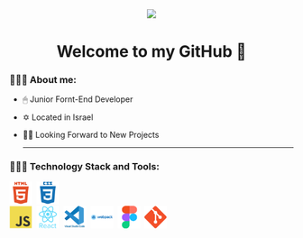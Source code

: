 <div align="center">
  <img src="https://www.pinoylinux.org/wp-content/uploads/2016/03/hello-world.gif" width="400px"/>
  </div>
    
<h1 align="center">Welcome to my GitHub 👋</h1>
    

### 💁🏻‍♀️ About me:
- 🖱 Junior Fornt-End Developer 
- ✡︎ Located in Israel
- 💃🏻 Looking Forward to New Projects
    
    ---

### 👩🏻‍💻 Technology Stack and Tools:  
<img src="https://github.com/devicons/devicon/blob/master/icons/html5/html5-plain-wordmark.svg" width="40" height="40" >&nbsp;
<img src="https://github.com/devicons/devicon/blob/master/icons/css3/css3-plain-wordmark.svg" width="40" height="40">&nbsp;  
<img src="https://github.com/devicons/devicon/blob/master/icons/javascript/javascript-original.svg" width="40" height="40">&nbsp;
<img src="https://github.com/devicons/devicon/blob/master/icons/react/react-original-wordmark.svg" width="40" height="40">&nbsp;
<img src="https://github.com/devicons/devicon/blob/master/icons/vscode/vscode-original-wordmark.svg" width="40" height="40">&nbsp;
<img src="https://github.com/devicons/devicon/blob/master/icons/webpack/webpack-original-wordmark.svg" width="40" height="40">&nbsp;
<img src="https://github.com/devicons/devicon/blob/master/icons/figma/figma-original.svg" width="40" height="40">&nbsp;
<img src="https://raw.githubusercontent.com/devicons/devicon/master/icons/git/git-original.svg" width="40" height="40">&nbsp;
    
